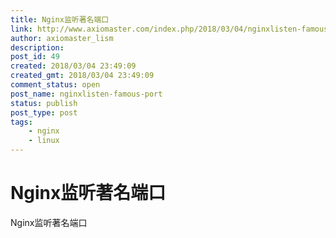 ```yaml
---
title: Nginx监听著名端口
link: http://www.axiomaster.com/index.php/2018/03/04/nginxlisten-famous-port/
author: axiomaster_lism
description: 
post_id: 49
created: 2018/03/04 23:49:09
created_gmt: 2018/03/04 23:49:09
comment_status: open
post_name: nginxlisten-famous-port
status: publish
post_type: post
tags:
    - nginx
    - linux
---
```


# Nginx监听著名端口

Nginx监听著名端口